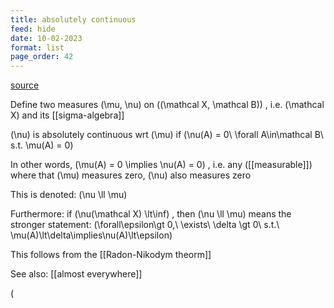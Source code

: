 ```yaml
---
title: absolutely continuous
feed: hide
date: 10-02-2023
format: list
page_order: 42
---
```



[source](https://encyclopediaofmath.org/wiki/Absolutely_continuous_measures)

Define two measures  \(\mu, \nu\)  on  \((\mathcal X, \mathcal B)\) , i.e.  \(\mathcal X\)  and its [[sigma-algebra]]

 \(\nu\)  is absolutely continuous wrt  \(\mu\)  if  \(\nu(A) = 0\ \forall A\in\mathcal B\ s.t. \mu(A) = 0\) 

In other words,  \(\mu(A) = 0 \implies \nu(A) = 0\) , i.e. any ([[measurable]]) where that  \(\mu\)  measures zero,  \(\nu\)  also measures zero

This is denoted:  \(\nu \ll \mu\) 

Furthermore: if  \(\nu(\mathcal X) \lt\inf\)  , then  \(\nu \ll \mu\)  means the stronger statement:  \(\forall\epsilon\gt 0,\ \exists\ \delta \gt 0\ s.t.\ \mu(A)\lt\delta\implies\nu(A)\lt\epsilon\)   

This follows from the [[Radon-Nikodym theorm]]

See also: [[almost everywhere]]


 \(
